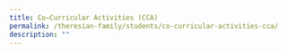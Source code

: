 ```yaml
---
title: Co–Curricular Activities (CCA)
permalink: /theresian-family/students/co-curricular-activities-cca/
description: ""
---
```

